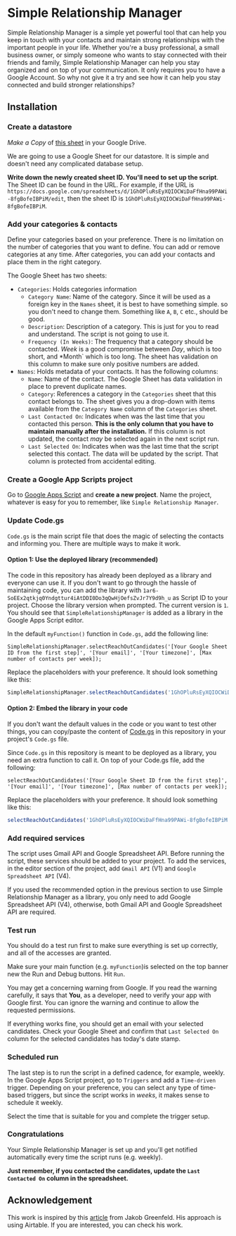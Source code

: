 # Simple Relationship Manager
Simple Relationship Manager is a simple yet powerful tool that can help you keep in touch with your contacts and maintain strong relationships with the important people in your life. Whether you're a busy professional, a small business owner, or simply someone who wants to stay connected with their friends and family, Simple Relationship Manager can help you stay organized and on top of your communication. It only requires you to have a Google Account. So why not give it a try and see how it can help you stay connected and build stronger relationships?

## Installation

### Create a datastore
*Make a Copy* of [this sheet](https://docs.google.com/spreadsheets/d/1GhOPluRsEyXQIOCWiDaFfHna99PAWi-8fgBofeIBPiM/edit) in your Google Drive. 

We are going to use a Google Sheet for our datastore. It is simple and doesn't need any complicated database setup. 

**Write down the newly created sheet ID. You'll need to set up the script**. The Sheet ID can be found in the URL. For example, if the URL is `https://docs.google.com/spreadsheets/d/1GhOPluRsEyXQIOCWiDaFfHna99PAWi-8fgBofeIBPiM/edit`, then the sheet ID is `1GhOPluRsEyXQIOCWiDaFfHna99PAWi-8fgBofeIBPiM`.

### Add your categories & contacts

Define your categories based on your preference. There is no limitation on the number of categories that you want to define. You can add or remove categories at any time. After categories, you can add your contacts and place them in the right category.

The Google Sheet has two sheets:
* `Categories`: Holds categories information
    - `Category Name`: Name of the category. Since it will be used as a foreign key in the `Names` sheet, it is best to have something simple. so you don't need to change them. Something like `A`, `B`, `C` etc., should be good.
    - `Description`: Description of a category. This is just for you to read and understand. The script is not going to use it.
    - `Frequency (In Weeks)`: The frequency that a category should be contacted. *Week* is a good compromise between *Day*, which is too short, and *Month` which is too long. The sheet has validation on this column to make sure only positive numbers are added.
* `Names`: Holds metadata of your contacts. It has the following columns:
    - `Name`: Name of the contact. The Google Sheet has data validation in place to prevent duplicate names.
    - `Category`: References a category in the `Categories` sheet that this contact belongs to. The sheet gives you a drop-down with items available from the `Category Name` column of the `Categories` sheet.
    - `Last Contacted On`: Indicates when was the last time that you contacted this person. **This is the only column that you have to maintain manually after the installation.** If this column is not updated, the contact *may* be selected again in the next script run.
    - `Last Selected On`: Indicates when was the last time that the script selected this contact. The data will be updated by the script. That column is protected from accidental editing.

### Create a Google App Scripts project

Go to [Google Apps Script](https://script.google.com/home/start) and **create a new project**. Name the project, whatever is easy for you to remember, like `Simple Relationship Manager`. 

### Update Code.gs
`Code.gs` is the main script file that does the magic of selecting the contacts and informing you. There are multiple ways to make it work.

#### Option 1: Use the deployed library (recommended)
The code in this repository has already been deployed as a library and everyone can use it. If you don't want to go through the hassle of maintaining code, you can add the library with `1ar6-SoEEx2qtkjq0Yndgttur4iAtDDI0Do3qQwHjOefsZvJr7Y9d9h_u` as Script ID to your project. Choose the library version when prompted. The current version is `1`. You should see that `SimpleRelationshipManager` is added as a library in the Google Apps Script editor.

In the default `myFunction()` function in `Code.gs`, add the following line:

```
SimpleRelationshipManager.selectReachOutCandidates('[Your Google Sheet ID from the first step]', '[Your email]', '[Your timezone]', [Max number of contacts per week]);
```

Replace the placeholders with your preference. It should look something like this:

```javascript
SimpleRelationshipManager.selectReachOutCandidates('1GhOPluRsEyXQIOCWiDaFfHna99PAWi-8fgBofeIBPiM', 'your-email@gmail.com', 'America/Toronto', 5);
```
#### Option 2: Embed the library in your code
If you don't want the default values in the code or you want to test other things, you can copy/paste the content of [Code.gs](https://github.com/pooyas/simple-relationship-manager/blob/main/Code.js) in this repository in your project's `Code.gs` file. 

Since `Code.gs` in this repository is meant to be deployed as a library, you need an extra function to call it. On top of your Code.gs file, add the following:

```
selectReachOutCandidates('[Your Google Sheet ID from the first step]', '[Your email]', '[Your timezone]', [Max number of contacts per week]);
```
Replace the placeholders with your preference. It should look something like this:

```javascript
selectReachOutCandidates('1GhOPluRsEyXQIOCWiDaFfHna99PAWi-8fgBofeIBPiM', 'your-email@gmail.com', 'America/Toronto', 5);
```
### Add required services
The script uses Gmail API and Google Spreadsheet API. Before running the script, these services should be added to your project. To add the services, in the editor section of the project, add `Gmail API` (V1) and `Google Spreadsheet API` (V4).

If you used the recommended option in the previous section to use Simple Relationship Manager as a library, you only need to add Google Spreadsheet API (V4), otherwise, both Gmail API and Google Spreadsheet API are required.

### Test run
You should do a test run first to make sure everything is set up correctly, and all of the accesses are granted. 

Make sure your main function (e.g. `myFunction`)is selected on the top banner new the Run and Debug buttons. Hit `Run`. 

You may get a concerning warning from Google. If you read the warning carefully, it says that **You**, as a developer, need to verify your app with Google first. You can ignore the warning and continue to allow the requested permissions.

If everything works fine, you should get an email with your selected candidates. Check your Google Sheet and confirm that `Last Selected On` column for the selected candidates has today's date stamp. 

### Scheduled run
The last step is to run the script in a defined cadence, for example, weekly. In the Google Apps Script project, go to `Triggers` and add a `Time-driven` trigger. Depending on your preference, you can select any type of time-based triggers, but since the script works in *weeks*, it makes sense to schedule it weekly. 

Select the time that is suitable for you and complete the trigger setup.

### Congratulations
Your Simple Relationship Manager is set up and you'll get notified automatically every time the script runs (e.g. weekly). 

**Just remember, if you contacted the candidates, update the `Last Contacted On` column in the spreadsheet.**

## Acknowledgement
This work is inspired by this [article](https://jakobgreenfeld.com/stay-in-touch) from Jakob Greenfeld. His approach is using Airtable. If you are interested, you can check his work.